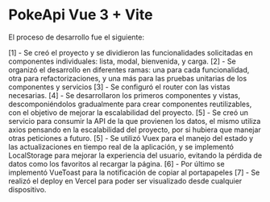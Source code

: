 # PokeApi Vue 3 + Vite

El proceso de desarrollo fue el siguiente:

[1] - Se creó el proyecto y se dividieron las funcionalidades solicitadas en componentes individuales: lista, modal, bienvenida, y carga.
[2] - Se organizó el desarrollo en diferentes ramas: una para cada funcionalidad, otra para refactorizaciones, y una más para las pruebas unitarias de los componentes y servicios
[3] - Se configuró el router con las vistas necesarias.
[4] - Se desarrollaron los primeros componentes y vistas, descomponiéndolos gradualmente para crear componentes reutilizables, con el objetivo de mejorar la escalabilidad del proyecto.
[5] - Se creó un servicio para consumir la API de la que provienen los datos, el mismo utiliza axios pensando en la escalabilidad del proyecto, por si hubiera que manejar otras peticiones a futuro.
[5] - Se utilizó Vuex para el manejo del estado y las actualizaciones en tiempo real de la aplicación, y se implementó LocalStorage para mejorar la experiencia del usuario, evitando la pérdida de datos como los favoritos al recargar la página.
[6] - Por último se implementó VueToast para la notificación de copiar al portapapeles
[7] - Se realizó el deploy en Vercel para poder ser visualizado desde cualquier dispositivo.